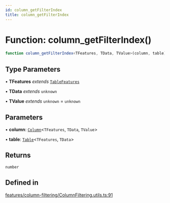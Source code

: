 ```yaml
---
id: column_getFilterIndex
title: column_getFilterIndex
---
```


# Function: column\_getFilterIndex()

```ts
function column_getFilterIndex<TFeatures, TData, TValue>(column, table): number
```

## Type Parameters

• **TFeatures** *extends* [`TableFeatures`](../interfaces/tablefeatures.md)

• **TData** *extends* `unknown`

• **TValue** *extends* `unknown` = `unknown`

## Parameters

• **column**: [`Column`](../type-aliases/column.md)\<`TFeatures`, `TData`, `TValue`\>

• **table**: [`Table`](../type-aliases/table.md)\<`TFeatures`, `TData`\>

## Returns

`number`

## Defined in

[features/column-filtering/ColumnFiltering.utils.ts:91](https://github.com/TanStack/table/blob/b1e6b79157b0debc7222660572b06c8b857f4605/packages/table-core/src/features/column-filtering/ColumnFiltering.utils.ts#L91)
